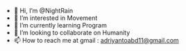- 👋 Hi, I’m @NightRain
- 👀 I’m interested in Movement
- 🌱 I’m currently learning Program
- 💞️ I’m looking to collaborate on Humanity
- 📫 How to reach me at gmail : adriyantoabd11@gmail.com

<!---
NightRain12/NightRain12 is a ✨ special ✨ repository because its `README.md` (this file) appears on your GitHub profile.
You can click the Preview link to take a look at your changes.
--->
